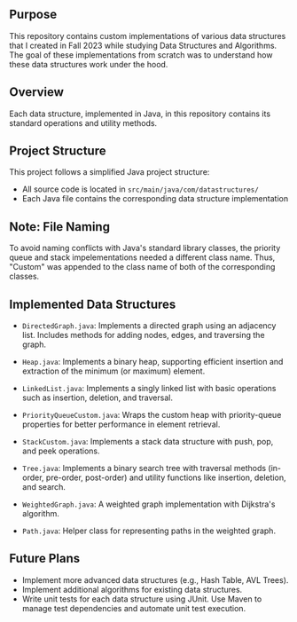 ## Purpose
This repository contains custom implementations of various data structures that I created in Fall 2023 while studying Data Structures and Algorithms. The goal of 
these implementations from scratch was to understand how these data structures work under the hood.

## Overview

Each data structure, implemented in Java, in this repository contains its standard operations and utility methods. 

## Project Structure
This project follows a simplified Java project structure:
- All source code is located in `src/main/java/com/datastructures/`
- Each Java file contains the corresponding data structure implementation

## Note: File Naming
To avoid naming conflicts with Java's standard library classes, the priority queue and stack impelementations needed a different class name. Thus, "Custom" was appended
to the class name of both of the corresponding classes.

## Implemented Data Structures

- `DirectedGraph.java`: Implements a directed graph using an adjacency list. Includes methods for adding nodes, edges, and traversing the graph.
  
- `Heap.java`: Implements a binary heap, supporting efficient insertion and extraction of the minimum (or maximum) element.
  
- `LinkedList.java`: Implements a singly linked list with basic operations such as insertion, deletion, and traversal.

- `PriorityQueueCustom.java`: Wraps the custom heap with priority-queue properties for better performance in element retrieval.
  
- `StackCustom.java`: Implements a stack data structure with push, pop, and peek operations.
  
- `Tree.java`: Implements a binary search tree with traversal methods (in-order, pre-order, post-order) and utility functions like insertion, deletion, and search.
  
- `WeightedGraph.java`: A weighted graph implementation with Dijkstra's algorithm.
  
- `Path.java`: Helper class for representing paths in the weighted graph.

## Future Plans

- Implement more advanced data structures (e.g., Hash Table, AVL Trees).
- Implement additional algorithms for existing data structures.
- Write unit tests for each data structure using JUnit. Use Maven to manage test dependencies and automate unit test execution.